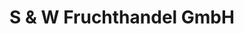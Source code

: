 ---
title: "S & W Fruchthandel GmbH"
url: /magdeburg/s-und-w-fruchthandel-gmbh/
shop: Großhandel
---